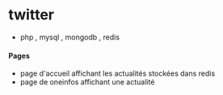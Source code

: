 # twitter
* php , mysql , mongodb , redis

<h4>Pages</h4>
<ul>
	<li>page d'accueil affichant les actualités stockées dans redis</li>
	<li>page de oneinfos affichant une  actualité</li>
</ul>